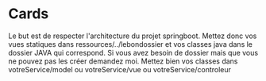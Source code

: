 # Cards

Le but est de respecter l'architecture du projet springboot. Mettez donc vos vues statiques dans ressources/../lebondossier et vos classes java dans le dossier JAVA qui correspond. Si vous avez besoin de dossier mais que vous ne pouvez pas les créer demandez moi.
Mettez bien vos classes dans votreService/model ou votreService/vue ou votreService/controleur
